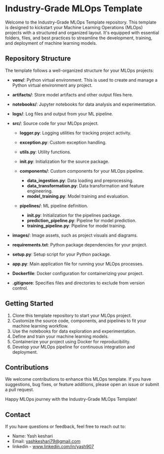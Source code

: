 # Industry-Grade MLOps Template

Welcome to the Industry-Grade MLOps Template repository. This template is designed to kickstart your Machine Learning Operations (MLOps) projects with a structured and organized layout. It's equipped with essential folders, files, and best practices to streamline the development, training, and deployment of machine learning models.

## Repository Structure

The template follows a well-organized structure for your MLOps projects:

- **venv/**: Python virtual environment. This is  used to create and manage a Python virtual environment any project.

- **artifacts/**: Store model artifacts and other output files here.

- **notebooks/**: Jupyter notebooks for data analysis and experimentation.

- **logs/**: Log files and output from your ML pipeline.

- **src/**: Source code for your MLOps project.

  - **logger.py**: Logging utilities for tracking project activity.
  - **exception.py**: Custom exception handling.
  - **utils.py**: Utility functions.
  - **__init__.py**: Initialization for the source package.

  - **components/**: Custom components for your MLOps pipeline.

    - **data_ingestion.py**: Data loading and preprocessing.
    - **data_transformation.py**: Data transformation and feature engineering.
    - **model_training.py**: Model training and evaluation.

  - **pipelines/**: ML pipeline definition.

    - **__init__.py**: Initialization for the pipelines package.
    - **prediction_pipeline.py**: Pipeline for model prediction.
    - **training_pipeline.py**: Pipeline for model training.

- **images/**: Image assets, such as project visuals and diagrams.

- **requirements.txt**: Python package dependencies for your project.

- **setup.py**: Setup script for your Python package.

- **app.py**: Main application file for running your MLOps processes.

- **Dockerfile**: Docker configuration for containerizing your project.

- **.gitignore**: Specifies files and directories to exclude from version control.

## Getting Started

1. Clone this template repository to start your MLOps project.
2. Customize the source code, components, and pipelines to fit your machine learning workflow.
3. Use the notebooks for data exploration and experimentation.
4. Define and train your machine learning models.
5. Containerize your project using Docker for reproducibility.
6. Develop your MLOps pipeline for continuous integration and deployment.

## Contributions

We welcome contributions to enhance this MLOps template. If you have suggestions, bug fixes, or feature additions, please open an issue or submit a pull request.

Happy MLOps journey with the Industry-Grade MLOps Template!

## Contact
If you have questions or feedback, feel free to reach out to:

- Name: Yash keshari
- Email: yashkeshari79@gmail.com 
- linkedin - www.linkedin.com/in/yash907
